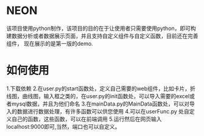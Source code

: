 # NEON
该项目使用python制作，该项目的目的在于让使用者只需要使用python，即可构建数据分析或者数据展示页面，并且支持自定义组件与自定义函数，目前还在完善组件，
现在展示的是第一版的demo.
# 如何使用
1.下载依赖
2.在user.py的start函数处，定义自己需要的web组件，比如卡片，折线图，曲线图，输入框之类的，在user.py的init函数处，可以导入需要的excel或者mysql数据，并且为他们命名
3.在mainData.py的MainData函数处，可以对导入的数据进行数据处理，有许多函数可以供您使用
4.可以在userFunc.py 处自定义自己的函数，这些函数，可以在前端调用
5.运行然后在网页输入localhost:9000即可,当然，端口也可以自定义。

